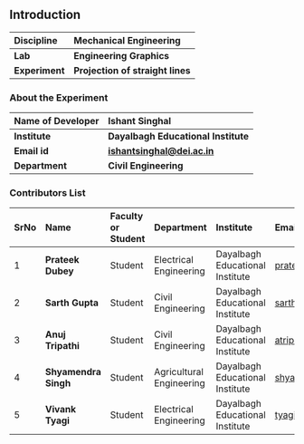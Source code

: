 ## Introduction


<b>Discipline | <b>Mechanical Engineering
:--|:--|
<b> Lab | <b> Engineering Graphics
<b> Experiment|     <b> Projection of straight lines

### About the Experiment 



<b>Name of Developer | <b> Ishant Singhal 
:--|:--|
<b> Institute | <b> Dayalbagh Educational Institute 
<b> Email id|     <b>  ishantsinghal@dei.ac.in
<b> Department |  <b> Civil Engineering

### Contributors List

SrNo | Name | Faculty or Student | Department| Institute | Email id
:--|:--|:--|:--|:--|:--|
1 | <b> Prateek Dubey | Student | Electrical Engineering | Dayalbagh Educational Institute  | prateek191226@dei.ac.in
2 | <b> Sarth Gupta |Student | Civil Engineering | Dayalbagh Educational Institute  | sarth191161@dei.ac.in
3 | <b> Anuj Tripathi | Student | Civil Engineering | Dayalbagh Educational Institute | atripati1253@gmail.com
4 | <b> Shyamendra Singh | Student | Agricultural Engineering | Dayalbagh Educational Institute | shyamendratomar736@gmail.com
5 | <b> Vivank Tyagi | Student | Electrical Engineering | Dayalbagh Educational Institute | tyagivivank1@gmail.com

